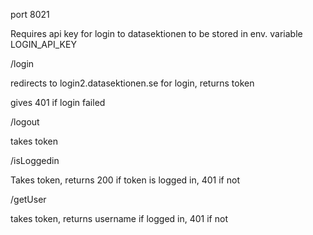port 8021

Requires api key for login to datasektionen to be stored in env. variable LOGIN\_API\_KEY

/login

redirects to login2.datasektionen.se for login, returns token

gives 401 if login failed

/logout

takes token

/isLoggedin

Takes token, returns 200 if token is logged in, 401 if not

/getUser

takes token, returns username if logged in, 401 if not
